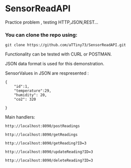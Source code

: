# SensorReadAPI
Practice problem , testing  HTTP,JSON,REST...

### You can clone the repo using:
```
git clone https://github.com/aTTiny73/SensorReadAPI.git
```
Functionality can be tested with CURL or POSTMAN.

JSON data format is used for this demonstration.

SensorValues in JSON are respresented :
```
{
    "id":1,
    "temperature":29,
    "humidity": 20,
    "co2": 320

}
```
Main handlers:
```
http://localhost:8090/postReadings
```
```
http://localhost:8090/getReadings
```
```
http://localhost:8090/getReading?ID=3
```
```
http://localhost:8090/updateReading?ID=3
```
```
http://localhost:8090/deleteReading?ID=3
```

